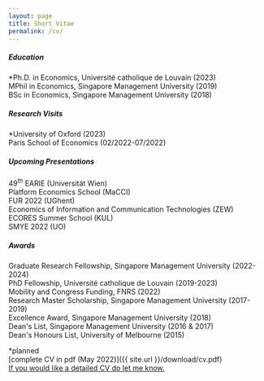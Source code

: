 ```yaml
---
layout: page
title: Short Vitae 
permalink: /cv/
---
```


##### Education
*Ph.D. in Economics, Université catholique de Louvain (2023)\
MPhil in Economics, Singapore Management University (2019)\
BSc in Economics, Singapore Management University (2018)

##### Research Visits
*University of Oxford (2023)\
Paris School of Economics (02/2022-07/2022)

##### Upcoming Presentations
49<sup>th</sup> EARIE (Universität Wien)\
Platform Economics School (MaCCI)\
FUR 2022 (UGhent)\
Economics of Information and Communication Technologies (ZEW)\
ECORES Summer School (KUL)\
SMYE 2022 (UO)

##### Awards
Graduate Research Fellowship, Singapore Management University (2022-2024)\
PhD Fellowship, Université catholique de Louvain (2019-2023)\
Mobility and Congress Funding, FNRS (2022)\
Research Master Scholarship, Singapore Management University (2017-2019)\
Excellence Award, Singapore Management University (2018)\
Dean's List, Singapore Management University (2016 & 2017)\
Dean's Honours List, University of Melbourne (2015)


*planned\
[complete CV in pdf (May 2022)]({{ site.url }}/download/cv.pdf)\
[If you would like a detailed CV do let me know.](mailto:robin.ngjuipin@uclouvain.be)


